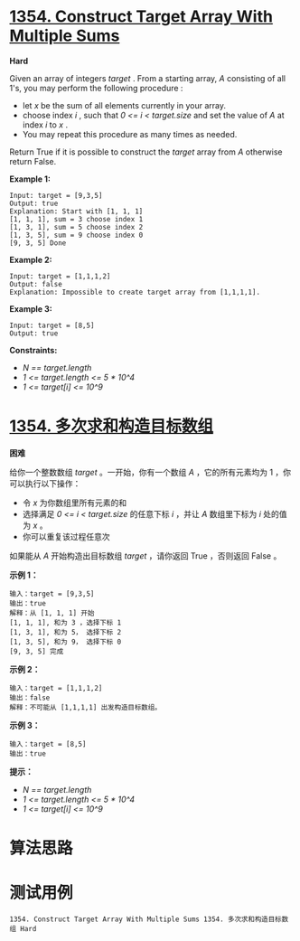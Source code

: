 # [1354. Construct Target Array With Multiple Sums][enTitle]

**Hard**

Given an array of integers  *target* . From a starting array,  *A*  consisting of all 1's, you may perform the following procedure :

- let  *x*  be the sum of all elements currently in your array. 
- choose index  *i* , such that  *0 <= i < target.size*  and set the value of  *A*  at index  *i*  to  *x* . 
- You may repeat this procedure as many times as needed.

Return True if it is possible to construct the  *target*  array from  *A*  otherwise return False.



**Example 1:** 

```
Input: target = [9,3,5]
Output: true
Explanation: Start with [1, 1, 1] 
[1, 1, 1], sum = 3 choose index 1
[1, 3, 1], sum = 5 choose index 2
[1, 3, 5], sum = 9 choose index 0
[9, 3, 5] Done

```

**Example 2:** 

```
Input: target = [1,1,1,2]
Output: false
Explanation: Impossible to create target array from [1,1,1,1].

```

**Example 3:** 

```
Input: target = [8,5]
Output: true

```



**Constraints:** 

-  *N == target.length*  
-  *1 <= target.length <= 5 * 10^4*  
-  *1 <= target[i] <= 10^9* 


# [1354. 多次求和构造目标数组][cnTitle]

**困难**

给你一个整数数组  *target*  。一开始，你有一个数组  *A*  ，它的所有元素均为 1 ，你可以执行以下操作：

- 令  *x*  为你数组里所有元素的和 
- 选择满足  *0 <= i < target.size*  的任意下标  *i*  ，并让  *A*  数组里下标为  *i*  处的值为  *x*  。 
- 你可以重复该过程任意次

如果能从  *A*  开始构造出目标数组  *target*  ，请你返回 True ，否则返回 False 。



**示例 1：** 

```
输入：target = [9,3,5]
输出：true
解释：从 [1, 1, 1] 开始
[1, 1, 1], 和为 3 ，选择下标 1
[1, 3, 1], 和为 5， 选择下标 2
[1, 3, 5], 和为 9， 选择下标 0
[9, 3, 5] 完成

```

**示例 2：** 

```
输入：target = [1,1,1,2]
输出：false
解释：不可能从 [1,1,1,1] 出发构造目标数组。

```

**示例 3：** 

```
输入：target = [8,5]
输出：true

```



**提示：** 

-  *N == target.length*  
-  *1 <= target.length <= 5 * 10^4*  
-  *1 <= target[i] <= 10^9* 




# 算法思路

# 测试用例
```
1354. Construct Target Array With Multiple Sums 1354. 多次求和构造目标数组 Hard
```

[enTitle]: https://leetcode.com/problems/construct-target-array-with-multiple-sums/
[cnTitle]: https://leetcode-cn.com/problems/construct-target-array-with-multiple-sums/
